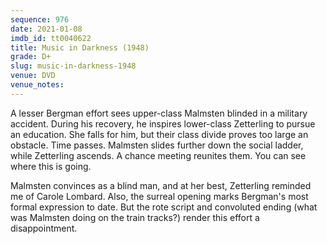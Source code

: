 ```yaml
---
sequence: 976
date: 2021-01-08
imdb_id: tt0040622
title: Music in Darkness (1948)
grade: D+
slug: music-in-darkness-1948
venue: DVD
venue_notes:
---
```


A lesser Bergman effort sees upper-class Malmsten blinded in a military accident. During his recovery, he inspires lower-class Zetterling to pursue an education. She falls for him, but their class divide proves too large an obstacle. Time passes. Malmsten slides further down the social ladder, while Zetterling ascends. A chance meeting reunites them. You can see where this is going.

<!-- end -->

Malmsten convinces as a blind man, and at her best, Zetterling reminded me of Carole Lombard. Also, the surreal opening marks Bergman's most formal expression to date. But the rote script and convoluted ending (what was Malmsten doing on the train tracks?) render this effort a disappointment.